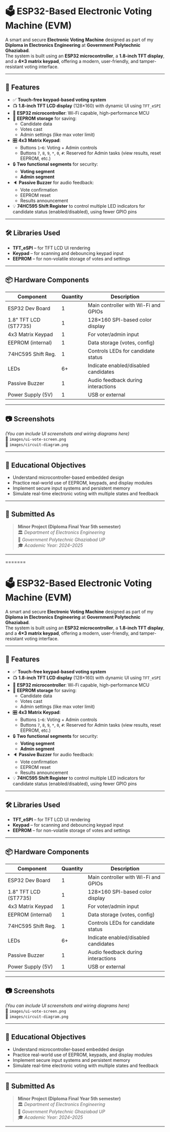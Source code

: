 
# 🗳️ ESP32-Based Electronic Voting Machine (EVM)

A smart and secure **Electronic Voting Machine** designed as part of my **Diploma in Electronics Engineering** at **Government Polytechnic Ghaziabad**.  
The system is built using an **ESP32 microcontroller**, a **1.8-inch TFT display**, and a **4×3 matrix keypad**, offering a modern, user-friendly, and tamper-resistant voting interface.

---

## 🔧 Features

- ✅ **Touch-free keypad-based voting system**
- 📺 **1.8-inch TFT LCD display** (128×160) with dynamic UI using `TFT_eSPI`
- 🧠 **ESP32 microcontroller**: Wi-Fi capable, high-performance MCU
- 💾 **EEPROM storage** for saving:
  - Candidate data
  - Votes cast
  - Admin settings (like max voter limit)
- 🎛️ **4x3 Matrix Keypad**:
  - Buttons `1`–`6`: Voting + Admin controls
  - Buttons `7`, `8`, `9`, `*`, `0`, `#`: Reserved for Admin tasks (view results, reset EEPROM, etc.)
- 🔒 **Two functional segments** for security:  
  - **Voting segment**  
  - **Admin segment**
- 🔈 **Passive Buzzer** for audio feedback:
  - Vote confirmation
  - EEPROM reset
  - Results announcement
- 💡 **74HC595 Shift Register** to control multiple LED indicators for candidate status (enabled/disabled), using fewer GPIO pins

---

## 🛠️ Libraries Used

- **TFT_eSPI** – for TFT LCD UI rendering
- **Keypad** – for scanning and debouncing keypad input
- **EEPROM** – for non-volatile storage of votes and settings

---

## 📦 Hardware Components

| Component            | Quantity | Description                                  |
|----------------------|----------|----------------------------------------------|
| ESP32 Dev Board      | 1        | Main controller with Wi-Fi and GPIOs         |
| 1.8" TFT LCD (ST7735)| 1        | 128×160 SPI-based color display              |
| 4x3 Matrix Keypad    | 1        | For voter/admin input                        |
| EEPROM (internal)    | 1        | Data storage (votes, config)                 |
| 74HC595 Shift Reg.   | 1        | Controls LEDs for candidate status           |
| LEDs                 | 6+       | Indicate enabled/disabled candidates         |
| Passive Buzzer       | 1        | Audio feedback during interactions           |
| Power Supply (5V)    | 1        | USB or external                              |

---

## 📷 Screenshots

*(You can include UI screenshots and wiring diagrams here)*  
📌 `images/ui-vote-screen.png`  
📌 `images/circuit-diagram.png`

---

## 🧠 Educational Objectives

- Understand microcontroller-based embedded design
- Practice real-world use of EEPROM, keypads, and display modules
- Implement secure input systems and persistent memory
- Simulate real-time electronic voting with multiple states and feedback

---

## 🏫 Submitted As

> **Minor Project (Diploma Final Year 5th semester)**  
> 🏛️ *Department of Electronics Engineering*  
> 📍 *Government Polytechnic Ghaziabad UP*  
> 🎓 *Academic Year: 2024–2025*

---



=======
# 🗳️ ESP32-Based Electronic Voting Machine (EVM)

A smart and secure **Electronic Voting Machine** designed as part of my **Diploma in Electronics Engineering** at **Government Polytechnic Ghaziabad**.  
The system is built using an **ESP32 microcontroller**, a **1.8-inch TFT display**, and a **4×3 matrix keypad**, offering a modern, user-friendly, and tamper-resistant voting interface.

---

## 🔧 Features

- ✅ **Touch-free keypad-based voting system**
- 📺 **1.8-inch TFT LCD display** (128×160) with dynamic UI using `TFT_eSPI`
- 🧠 **ESP32 microcontroller**: Wi-Fi capable, high-performance MCU
- 💾 **EEPROM storage** for saving:
  - Candidate data
  - Votes cast
  - Admin settings (like max voter limit)
- 🎛️ **4x3 Matrix Keypad**:
  - Buttons `1`–`6`: Voting + Admin controls
  - Buttons `7`, `8`, `9`, `*`, `0`, `#`: Reserved for Admin tasks (view results, reset EEPROM, etc.)
- 🔒 **Two functional segments** for security:  
  - **Voting segment**  
  - **Admin segment**
- 🔈 **Passive Buzzer** for audio feedback:
  - Vote confirmation
  - EEPROM reset
  - Results announcement
- 💡 **74HC595 Shift Register** to control multiple LED indicators for candidate status (enabled/disabled), using fewer GPIO pins

---

## 🛠️ Libraries Used

- **TFT_eSPI** – for TFT LCD UI rendering
- **Keypad** – for scanning and debouncing keypad input
- **EEPROM** – for non-volatile storage of votes and settings

---

## 📦 Hardware Components

| Component            | Quantity | Description                                 |
|----------------------|----------|----------------------------------------------|
| ESP32 Dev Board      | 1        | Main controller with Wi-Fi and GPIOs         |
| 1.8" TFT LCD (ST7735)| 1        | 128×160 SPI-based color display              |
| 4x3 Matrix Keypad    | 1        | For voter/admin input                        |
| EEPROM (internal)    | 1        | Data storage (votes, config)                 |
| 74HC595 Shift Reg.   | 1        | Controls LEDs for candidate status           |
| LEDs                 | 6+       | Indicate enabled/disabled candidates         |
| Passive Buzzer       | 1        | Audio feedback during interactions           |
| Power Supply (5V)    | 1        | USB or external                              |

---

## 📷 Screenshots

*(You can include UI screenshots and wiring diagrams here)*  
📌 `images/ui-vote-screen.png`  
📌 `images/circuit-diagram.png`

---

## 🧠 Educational Objectives

- Understand microcontroller-based embedded design
- Practice real-world use of EEPROM, keypads, and display modules
- Implement secure input systems and persistent memory
- Simulate real-time electronic voting with multiple states and feedback

---

## 🏫 Submitted As

> **Minor Project (Diploma Final Year 5th semester)**  
> 🏛️ *Department of Electronics Engineering*  
> 📍 *Government Polytechnic Ghaziabad UP*  
> 🎓 *Academic Year: 2024–2025*

---


